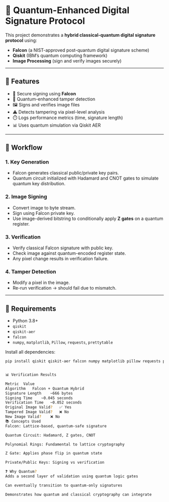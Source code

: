# 🧬 Quantum-Enhanced Digital Signature Protocol

This project demonstrates a **hybrid classical-quantum digital signature protocol** using:

- **Falcon** (a NIST-approved post-quantum digital signature scheme)
- **Qiskit** (IBM’s quantum computing framework)
- **Image Processing** (sign and verify images securely)


---

## 📌 Features

- 🔐 Secure signing using **Falcon**
- 🧠 Quantum-enhanced tamper detection
- 🖼️ Signs and verifies image files
- ⚠️ Detects tampering via pixel-level analysis
- ⏱️ Logs performance metrics (time, signature length)
- 📊 Uses quantum simulation via Qiskit AER

---

## 🚀 Workflow

### 1. Key Generation

- Falcon generates classical public/private key pairs.
- Quantum circuit initialized with Hadamard and CNOT gates to simulate quantum key distribution.

### 2. Image Signing

- Convert image to byte stream.
- Sign using Falcon private key.
- Use image-derived bitstring to conditionally apply **Z gates** on a quantum register.

### 3. Verification

- Verify classical Falcon signature with public key.
- Check image against quantum-encoded register state.
- Any pixel change results in verification failure.

### 4. Tamper Detection

- Modify a pixel in the image.
- Re-run verification → should fail due to mismatch.

---

## 🧾 Requirements

- Python 3.8+
- `qiskit`
- `qiskit-aer`
- `falcon`
- `numpy`, `matplotlib`, `Pillow`, `requests`, `prettytable`

Install all dependencies:
```bash
pip install qiskit qiskit-aer falcon numpy matplotlib pillow requests prettytable


📊 Verification Results

Metric	Value
Algorithm	Falcon + Quantum Hybrid
Signature Length	~666 bytes
Signing Time	~0.045 seconds
Verification Time	~0.052 seconds
Original Image Valid?	✅ Yes
Tampered Image Valid?	❌ No
New Image Valid?	❌ No
📚 Concepts Used
Falcon: Lattice-based, quantum-safe signature

Quantum Circuit: Hadamard, Z gates, CNOT

Polynomial Rings: Fundamental to lattice cryptography

Z Gate: Applies phase flip in quantum state

Private/Public Keys: Signing vs verification

❓ Why Quantum?
Adds a second layer of validation using quantum logic gates

Can eventually transition to quantum-only signatures

Demonstrates how quantum and classical cryptography can integrate

